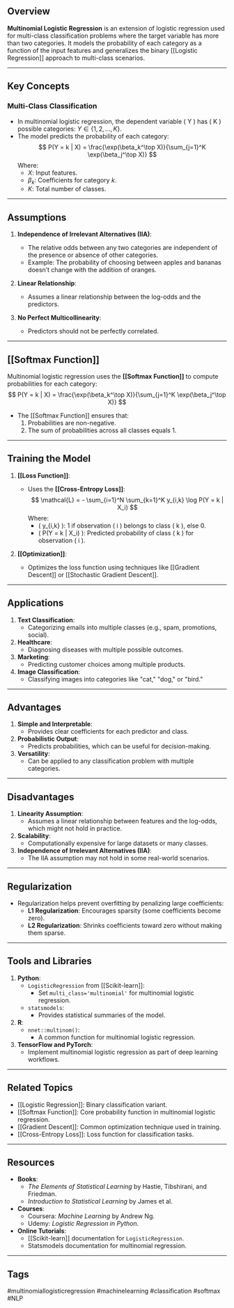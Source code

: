 ## Overview
**Multinomial Logistic Regression** is an extension of logistic regression used for multi-class classification problems where the target variable has more than two categories. It models the probability of each category as a function of the input features and generalizes the binary [[Logistic Regression]] approach to multi-class scenarios.

---

## Key Concepts

### Multi-Class Classification
- In multinomial logistic regression, the dependent variable \( Y \) has \( K \) possible categories: $Y \in \{1, 2, \dots, K\}$.
- The model predicts the probability of each category:
$$
P(Y = k | X) = \frac{\exp(\beta_k^\top X)}{\sum_{j=1}^K \exp(\beta_j^\top X)}
$$
Where:
  - $X$: Input features.
  - $\beta_k$: Coefficients for category $k$.
  - $K$: Total number of classes.

---

## Assumptions
1. **Independence of Irrelevant Alternatives (IIA)**:
   - The relative odds between any two categories are independent of the presence or absence of other categories.
   - Example: The probability of choosing between apples and bananas doesn’t change with the addition of oranges.

2. **Linear Relationship**:
   - Assumes a linear relationship between the log-odds and the predictors.

3. **No Perfect Multicollinearity**:
   - Predictors should not be perfectly correlated.

---

## [[Softmax Function]]
Multinomial logistic regression uses the **[[Softmax Function]]** to compute probabilities for each category:
$$
P(Y = k | X) = \frac{\exp(\beta_k^\top X)}{\sum_{j=1}^K \exp(\beta_j^\top X)}
$$
- The [[Softmax Function]] ensures that:
  1. Probabilities are non-negative.
  2. The sum of probabilities across all classes equals 1.

---

## Training the Model
1. **[[Loss Function]]**:
   - Uses the **[[Cross-Entropy Loss]]**:
   $$
   \mathcal{L} = - \sum_{i=1}^N \sum_{k=1}^K y_{i,k} \log P(Y = k | X_i)
   $$
   Where:
     - \( y_{i,k} \): 1 if observation \( i \) belongs to class \( k \), else 0.
     - \( P(Y = k | X_i) \): Predicted probability of class \( k \) for observation \( i \).

2. **[[Optimization]]**:
   - Optimizes the loss function using techniques like [[Gradient Descent]] or [[Stochastic Gradient Descent]].

---

## Applications
1. **Text Classification**:
   - Categorizing emails into multiple classes (e.g., spam, promotions, social).
2. **Healthcare**:
   - Diagnosing diseases with multiple possible outcomes.
3. **Marketing**:
   - Predicting customer choices among multiple products.
4. **Image Classification**:
   - Classifying images into categories like "cat," "dog," or "bird."

---

## Advantages
1. **Simple and Interpretable**:
   - Provides clear coefficients for each predictor and class.
2. **Probabilistic Output**:
   - Predicts probabilities, which can be useful for decision-making.
3. **Versatility**:
   - Can be applied to any classification problem with multiple categories.

---

## Disadvantages
1. **Linearity Assumption**:
   - Assumes a linear relationship between features and the log-odds, which might not hold in practice.
2. **Scalability**:
   - Computationally expensive for large datasets or many classes.
3. **Independence of Irrelevant Alternatives (IIA)**:
   - The IIA assumption may not hold in some real-world scenarios.

---

## Regularization
- Regularization helps prevent overfitting by penalizing large coefficients:
  - **L1 Regularization**: Encourages sparsity (some coefficients become zero).
  - **L2 Regularization**: Shrinks coefficients toward zero without making them sparse.

---

## Tools and Libraries
1. **Python**:
   - `LogisticRegression` from [[Scikit-learn]]:
     - Set `multi_class='multinomial'` for multinomial logistic regression.
   - `statsmodels`:
     - Provides statistical summaries of the model.
2. **R**:
   - `nnet::multinom()`:
     - A common function for multinomial logistic regression.
3. **TensorFlow and PyTorch**:
   - Implement multinomial logistic regression as part of deep learning workflows.

---

## Related Topics
- [[Logistic Regression]]: Binary classification variant.
- [[Softmax Function]]: Core probability function in multinomial logistic regression.
- [[Gradient Descent]]: Common optimization technique used in training.
- [[Cross-Entropy Loss]]: Loss function for classification tasks.

---

## Resources
- **Books**:
  - *The Elements of Statistical Learning* by Hastie, Tibshirani, and Friedman.
  - *Introduction to Statistical Learning* by James et al.
- **Courses**:
  - Coursera: *Machine Learning* by Andrew Ng.
  - Udemy: *Logistic Regression in Python*.
- **Online Tutorials**:
  - [[Scikit-learn]] documentation for `LogisticRegression`.
  - Statsmodels documentation for multinomial regression.

---

## Tags
#multinomiallogisticregression #machinelearning #classification #softmax #NLP
